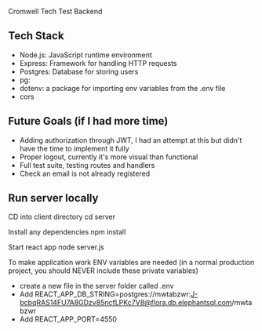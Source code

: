 Cromwell Tech Test Backend

## Tech Stack

- Node.js: JavaScript runtime environment
- Express: Framework for handling HTTP requests
- Postgres: Database for storing users
- pg:
- dotenv: a package for importing env variables from the .env file
- cors

## Future Goals (if I had more time)

- Adding authorization through JWT, I had an attempt at this but didn't have the time to implement it fully
- Proper logout, currently it's more visual than functional
- Full test suite, testing routes and handlers
- Check an email is not already registered

## Run server locally

CD into client directory
cd server

Install any dependencies
npm install

Start react app
node server.js

To make application work ENV variables are needed (in a normal production project, you should NEVER include these private variables)

- create a new file in the server folder called .env
- Add REACT_APP_DB_STRING=postgres://mwtabzwr:J-bcbqRAS14FU7A8GDzv85ncfLPKc7V8@flora.db.elephantsql.com/mwtabzwr
- Add REACT_APP_PORT=4550
